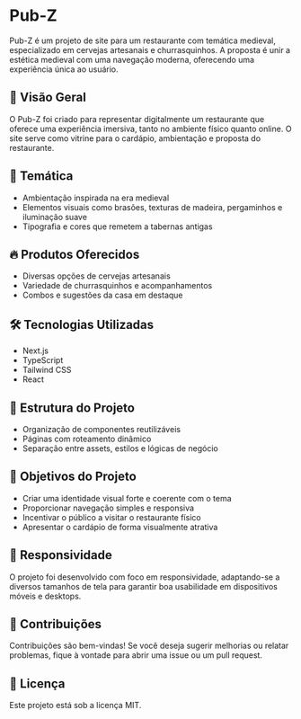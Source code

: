 # Pub-Z

Pub-Z é um projeto de site para um restaurante com temática medieval, especializado em cervejas artesanais e churrasquinhos. A proposta é unir a estética medieval com uma navegação moderna, oferecendo uma experiência única ao usuário.

## 🏰 Visão Geral

O Pub-Z foi criado para representar digitalmente um restaurante que oferece uma experiência imersiva, tanto no ambiente físico quanto online. O site serve como vitrine para o cardápio, ambientação e proposta do restaurante.

## 🍺 Temática

- Ambientação inspirada na era medieval
- Elementos visuais como brasões, texturas de madeira, pergaminhos e iluminação suave
- Tipografia e cores que remetem a tabernas antigas

## 🔥 Produtos Oferecidos

- Diversas opções de cervejas artesanais
- Variedade de churrasquinhos e acompanhamentos
- Combos e sugestões da casa em destaque

## 🛠️ Tecnologias Utilizadas

- Next.js
- TypeScript
- Tailwind CSS
- React

## 📁 Estrutura do Projeto

- Organização de componentes reutilizáveis
- Páginas com roteamento dinâmico
- Separação entre assets, estilos e lógicas de negócio

## 🚀 Objetivos do Projeto

- Criar uma identidade visual forte e coerente com o tema
- Proporcionar navegação simples e responsiva
- Incentivar o público a visitar o restaurante físico
- Apresentar o cardápio de forma visualmente atrativa

## 📱 Responsividade

O projeto foi desenvolvido com foco em responsividade, adaptando-se a diversos tamanhos de tela para garantir boa usabilidade em dispositivos móveis e desktops.

## 🤝 Contribuições

Contribuições são bem-vindas! Se você deseja sugerir melhorias ou relatar problemas, fique à vontade para abrir uma issue ou um pull request.

## 📜 Licença

Este projeto está sob a licença MIT.
